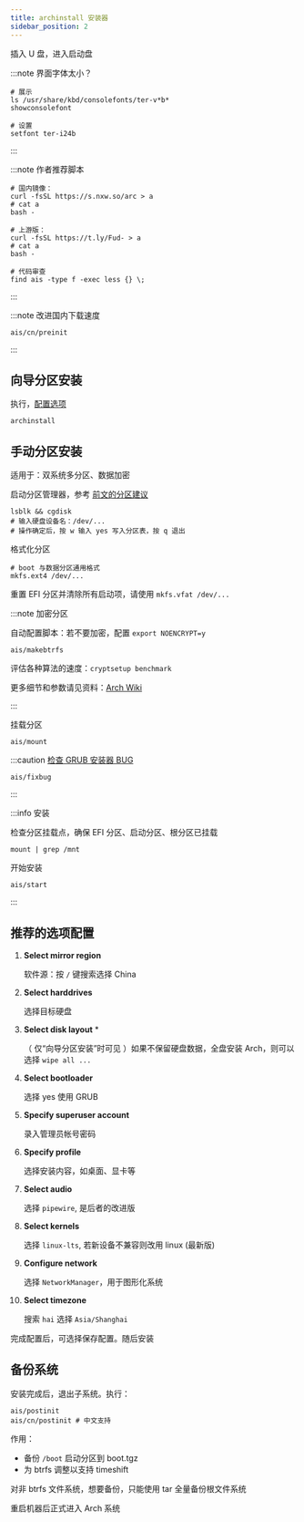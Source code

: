 ```yaml
---
title: archinstall 安装器
sidebar_position: 2
---
```


插入 U 盘，进入启动盘

:::note 界面字体太小？

```shell
# 展示
ls /usr/share/kbd/consolefonts/ter-v*b*
showconsolefont

# 设置
setfont ter-i24b
```

:::

:::note 作者推荐脚本

```shell
# 国内镜像：
curl -fsSL https://s.nxw.so/arc > a
# cat a
bash -

# 上游版：
curl -fsSL https://t.ly/Fud- > a
# cat a
bash -

# 代码审查
find ais -type f -exec less {} \;
```

:::

:::note 改进国内下载速度

    ais/cn/preinit

:::

## 向导分区安装

执行，[配置选项](#推荐的选项配置)

    archinstall

## 手动分区安装

适用于：双系统多分区、数据加密

启动分区管理器，参考 <a href="../part" target="_blank" >前文的分区建议</a>

    lsblk && cgdisk
    # 输入硬盘设备名：/dev/...
    # 操作确定后，按 w 输入 yes 写入分区表，按 q 退出

格式化分区

    # boot 与数据分区通用格式
    mkfs.ext4 /dev/...

重置 EFI 分区并清除所有启动项，请使用 `mkfs.vfat /dev/...`

:::note 加密分区

自动配置脚本：若不要加密，配置 `export NOENCRYPT=y`

    ais/makebtrfs

评估各种算法的速度：`cryptsetup benchmark`

更多细节和参数请见资料：[Arch Wiki](https://wiki.archlinux.org/title/Dm-crypt/Device_encryption)

:::

挂载分区

    ais/mount

:::caution [检查 GRUB 安装器 BUG](https://github.com/archlinux/archinstall/issues/1189)

    ais/fixbug

:::

:::info 安装

检查分区挂载点，确保 EFI 分区、启动分区、根分区已挂载

    mount | grep /mnt

开始安装

    ais/start

:::

## 推荐的选项配置

1. **Select mirror region**

   软件源：按 `/` 键搜索选择 China

2. **Select harddrives**

   选择目标硬盘

3. **Select disk layout** \*

   （ 仅“向导分区安装”时可见 ）如果不保留硬盘数据，全盘安装 Arch，则可以选择 `wipe all ...`

4. **Select bootloader**

   选择 yes 使用 GRUB

5. **Specify superuser account**

   录入管理员帐号密码

6. **Specify profile**

   选择安装内容，如桌面、显卡等

7. **Select audio**

   选择 `pipewire`, 是后者的改进版

8. **Select kernels**

   选择 `linux-lts`, 若新设备不兼容则改用 linux (最新版)

9. **Configure network**

   选择 `NetworkManager`，用于图形化系统

10. **Select timezone**

    搜索 `hai` 选择 `Asia/Shanghai`

完成配置后，可选择保存配置。随后安装

## 备份系统

安装完成后，退出子系统。执行：

    ais/postinit
    ais/cn/postinit # 中文支持

作用：

- 备份 `/boot` 启动分区到 boot.tgz
- 为 btrfs 调整以支持 timeshift

对非 btrfs 文件系统，想要备份，只能使用 tar 全量备份根文件系统

重启机器后正式进入 Arch 系统
